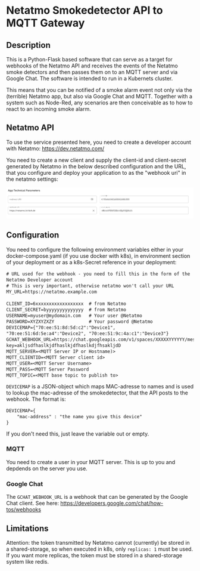 # Netatmo Smokedetector API to MQTT Gateway

## Description
This is a Python-Flask based software that can serve as a target for webhooks of the Netatmo API and receives the 
events of the Netatmo smoke detectors and then passes them on to an MQTT server and via Google Chat.
The software is intended to run in a Kubernets cluster.

This means that you can be notified of a smoke alarm event not only via the (terrible) Netatmo app, but also via Google 
Chat and MQTT. Together with a system such as Node-Red, any scenarios are then conceivable as to how to react to an 
incoming smoke alarm.

## Netatmo API
To use the service presented here, you need to create a developer account with Netatmo:
https://dev.netatmo.com/

You need to create a new client and supply the client-id and client-secret generated by Netatmo in the below
described configuration and the URL, that you configure and deploy your application to as the "webhook uri" in
the netatmo settings:

![](.README_images/netatmo_webhook.png)

## Configuration
You need to configure the following environment variables either in your docker-compose.yaml (if you use docker with 
k8s), in environment section of your deployment or as a k8s-Secret reference in your deployment:

```
# URL used for the webhook - you need to fill this in the form of the Netatmo Developer account
# This is very important, otherwise netatmo won't call your URL
MY_URL=https://netatmo.example.com   

CLIENT_ID=6xxxxxxxxxxxxxxxxxx  # from Netatmo
CLIENT_SECRET=byyyyyyyyyyyyyy  # from Netatmo
USERNAME=myuser@mydomain.com   # Your user @Netatmo
PASSWORD=XYZXYZXZY             # Your password @Netatmo
DEVICEMAP={"70:ee:51:8d:5d:c2":"Device1", "70:ee:51:6d:5e:a4":"Device2", "70:ee:51:9c:4a:c1":"Device3"}
GCHAT_WEBHOOK_URL=https://chat.googleapis.com/v1/spaces/XXXXXYYYYYY/messages?key=akljsdfhaslkjdfhaslkjdfhaslkdjfhsakljdD
MQTT_SERVER=<MQTT Server IP or Hostname)>
MQTT_CLIENTID=<MQTT Server client id>
MQTT_USER=<MQTT Server Username>
MQTT_PASS=<MQTT Server Password
MQTT_TOPIC=<MQTT base topic to publish to>
```

`DEVICEMAP` is a JSON-object which maps MAC-adresse to names and is used to lookup the mac-adresse of the 
smokedetector, that the API posts to the webhook. The format is:

```
DEVICEMAP={
    "mac-address" : "the name you give this device"
}
```

If you don't need this, just leave the variable out or empty.

### MQTT
You need to create a user in your MQTT server. This is up to you and depdends on the server you use.

### Google Chat
The `GCHAT_WEBHOOK_URL` is a webhook that can be generated by the Google Chat client. 
See here: https://developers.google.com/chat/how-tos/webhooks

## Limitations
Attention: the token transmitted by Netatmo cannot (currently) be stored in a shared-storage, so when executed in k8s, only `replicas: 1` must be used. If you want more replicas, the token must be stored in a shared-storage system like redis.

